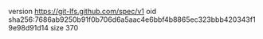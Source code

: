 version https://git-lfs.github.com/spec/v1
oid sha256:7686ab9250b91f0b706d6a5aac4e6bbf4b8865ec323bbb420343f19e98d91d14
size 370
